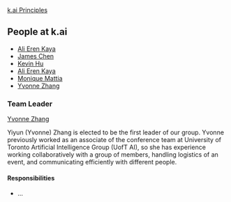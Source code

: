 [k.ai Principles](./principles.md)

People at k.ai
---

- [Ali Eren Kaya](./alieren_kaya.md)
- [James Chen](./james_chen.md)
- [Kevin Hu](./kevin_hu.md)
- [Ali Eren Kaya](./alieren_kaya.md)
- [Monique Mattia](./monique_mattia.md)
- [Yvonne Zhang](./yiyun_zhang.md)


### Team Leader

[Yvonne Zhang](./yiyun_zhang.md)
<!-- Describe who and why the team leader was selected --> 
Yiyun (Yvonne) Zhang is elected to be the first leader of our group. Yvonne previously worked as an associate of the conference team at University of Toronto Artificial Intelligence Group (UofT AI), so she has experience working collaboratively with a group of members, handling logistics of an event, and communicating efficiently with different people.

#### Responsibilities
<!-- What is their role for your team?	--> 
- ...
